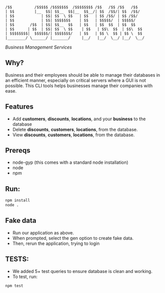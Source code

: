 ```
/$$          /$$$$$ /$$$$$$$  /$$$$$$$$ /$$   /$$ /$$   /$$
| $$         |__  $$| $$__  $$|__  $$__/| $$  /$$/| $$  /$$/
| $$            | $$| $$  \ $$   | $$   | $$ /$$/ | $$ /$$/ 
| $$            | $$| $$$$$$$    | $$   | $$$$$/  | $$$$$/  
| $$       /$$  | $$| $$__  $$   | $$   | $$  $$  | $$  $$  
| $$      | $$  | $$| $$  \ $$    | $$   | $$\  $$  | $$\  $$ 
| $$$$$$$$|  $$$$$$/| $$$$$$$/   | $$   | $$ \  $$ | $$ \  $$
|________/ \______/ |_______/     |__/   |__/  \__/ |__/  \__/
```
*Business Management Services*


## Why?
Business and their employees should be able to manage their databases in an efficient manner, especially on critical servers where a GUI is not possible. This CLI tools helps businesses manage their companies with ease.

## Features
- Add **customers**, **discounts**, **locations**, and your **business** to the database
- Delete **discounts**, **customers**, **locations**, from the database.
- View **discounts**, **customers**, **locations**, from the database.

## Prereqs 

- node-gyp (this comes with a standard node installation)
- node 
- npm 

## Run:
```sh 
npm install
node .
```
## Fake data
- Run our application as above.
- When prompted, select the gen option to create fake data.
- Then, rerun the application, trying to login

## TESTS: 

- We added 5+ test queries to ensure database is clean and working. 
- To test, run:

```sh
npm test
```
